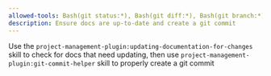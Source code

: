 ```yaml
---
allowed-tools: Bash(git status:*), Bash(git diff:*), Bash(git branch:*), Bash(git log:*), Bash(uv run pre-commit run:*) "Skill(project-management-plugin:updating-documentation-for-changes)", "Skill(project-management-plugin:git-commit-helper)"
description: Ensure docs are up-to-date and create a git commit
---
```


Use the `project-management-plugin:updating-documentation-for-changes` skill to check for docs that need updating, then use `project-management-plugin:git-commit-helper` skill to properly create a git commit